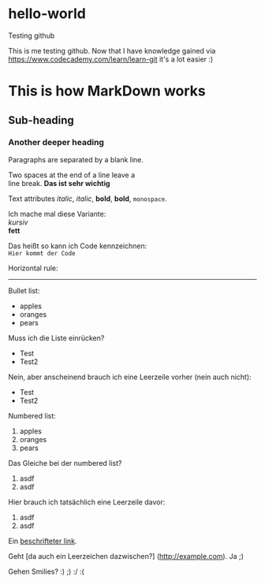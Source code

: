 # hello-world
Testing github

This is me testing github.
Now that I have knowledge gained via https://www.codecademy.com/learn/learn-git it's a lot easier :)

# This is how MarkDown works

## Sub-heading

### Another deeper heading
 
Paragraphs are separated
by a blank line.

Two spaces at the end of a line leave a  
line break. **Das ist sehr wichtig**

Text attributes _italic_, *italic*, __bold__, **bold**, `monospace`.

Ich mache mal diese Variante:  
*kursiv*  
**fett**

Das heißt so kann ich Code kennzeichnen:  
`Hier kommt der Code`


Horizontal rule:

---

Bullet list:

  * apples
  * oranges
  * pears
  
Muss ich die Liste einrücken?

* Test
* Test2

Nein, aber anscheinend brauch ich eine Leerzeile vorher (nein auch nicht):
* Test
* Test2

Numbered list:

  1. apples
  2. oranges
  3. pears

Das Gleiche bei der numbered list?

1. asdf
2. asdf

Hier brauch ich tatsächlich eine Leerzeile davor:
1. asdf
2. asdf

Ein [beschrifteter link](http://example.com).

Geht [da auch ein Leerzeichen dazwischen?] (http://example.com). Ja ;)

Gehen Smilies? :) ;) :/ :(
